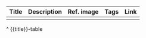 
| Title | Description | Ref. image | Tags | Link |
| ----- | ----------- | ---------- | ---- | ---- |
|       |             |            |      |      |
^ {{title}}-table
